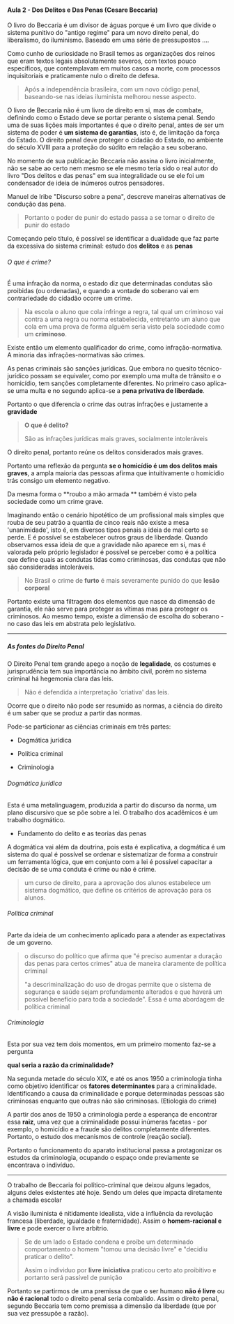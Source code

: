 #### Aula 2 - Dos Delitos e Das Penas (Cesare Beccaria)

O livro do Beccaria é um divisor de águas porque é um livro que divide o sistema punitivo do "antigo regime" para um novo direito penal, do liberalismo, do iluminismo. Baseado em uma série de pressupostos  ….

Como cunho de curiosidade no Brasil temos as organizações dos reinos que eram textos legais absolutamente severos, com textos pouco específicos, que contemplavam em muitos casos a morte, com processos inquisitoriais e praticamente nulo o direito de defesa.

> Após a independência brasileira, com um novo código penal, baseando-se nas ideias iluminista melhorou nesse aspecto.

O livro de Beccaria não é um livro de direito em si, mas de combate, definindo como o Estado deve se portar perante o sistema penal. Sendo uma de suas lições mais importantes é que o direito penal, antes de ser um sistema de poder é **um sistema de garantias**, isto é, de limitação da força do Estado. O direito penal deve proteger o cidadão do Estado, no ambiente do século XVIII para a proteção do súdito em relação a seu soberano.

No momento de sua publicação Beccaria não assina o livro inicialmente, não se sabe ao certo nem mesmo se ele mesmo teria sido o real autor do livro "Dos delitos e das penas" em sua integralidade ou se ele foi um condensador de ideia de inúmeros outros pensadores.

Manuel de Iribe "Discurso sobre a pena", descreve maneiras alternativas de condução das pena.

> Portanto o poder de punir do estado passa a se tornar o direito de punir do estado

Começando pelo título, é possível se identificar a dualidade que faz parte da excessiva do sistema criminal: estudo dos **delitos** e as **penas**

###### O que é crime?

É uma infração da norma, o estado diz que determinadas condutas são proibidas (ou ordenadas), e quando a vontade do soberano vai em contrariedade do cidadão ocorre um crime.

> Na escola o aluno que cola infringe a regra, tal qual um criminoso vai contra a uma regra ou norma estabelecida, entretanto um aluno que cola em uma prova de forma alguém seria visto pela sociedade como um **criminoso**.

Existe então um elemento qualificador do crime, como infração-normativa. A minoria das infrações-normativas são crimes.

As penas criminais são sanções jurídicas. Que embora no quesito técnico-jurídico possam se equivaler, como por exemplo uma multa de trânsito e o homicídio, tem  sanções completamente diferentes. No primeiro caso aplica-se uma multa e no segundo aplica-se a **pena privativa de liberdade**.

Portanto o que diferencia o crime das outras infrações e justamente a **gravidade**

> **O que é delito?**
>
> São as infrações jurídicas mais graves, socialmente intoleráveis

O direito penal, portanto reúne os delitos considerados mais graves.

Portanto uma reflexão da pergunta **se o homicídio é um dos delitos mais graves**, a ampla maioria das pessoas afirma que intuitivamente o homicídio trás consigo um elemento negativo.

Da mesma forma o **roubo a mão armada ** também é visto pela sociedade como um crime grave.

Imaginando então o cenário hipotético de um profissional mais simples que rouba de seu patrão a quantia de cinco reais não existe a mesa 'unanimidade', isto é, em diversos tipos penais a ideia de mal certo se perde. E é possível se estabelecer outros graus de liberdade. Quando observamos essa ideia de que a gravidade não aparece em si, mas é valorada pelo próprio legislador é possível se perceber como é a política que define quais as condutas tidas como criminosas, das condutas que não são consideradas intoleráveis.

> No Brasil o crime de **furto** é mais severamente punido do que **lesão corporal**

Portanto existe uma filtragem dos elementos que nasce da dimensão de garantia, ele não serve para proteger as vítimas mas para proteger os criminosos. Ao mesmo tempo, existe a dimensão de escolha do soberano - no caso das leis em abstrata pelo legislativo.

---

##### As fontes do Direito Penal

O Direito Penal tem grande apego a noção de **legalidade**, os costumes e jurisprudência tem sua importância no âmbito civil, porém no sistema criminal há hegemonia clara das leis. 

> Não é defendida a interpretação 'criativa' das leis.

Ocorre que o direito não pode ser resumido as normas, a ciência do direito é um saber que se produz a partir das normas.

Pode-se particionar as ciências criminais em três partes:

- Dogmática jurídica

- Política criminal

- Criminologia

###### Dogmática jurídica

Esta é uma metalinguagem, produzida a partir do discurso da norma, um plano discursivo que se põe sobre a lei. O trabalho dos acadêmicos é um trabalho dogmático. 

- Fundamento do delito e as teorias das penas

A dogmática vai além da doutrina, pois esta é explicativa, a dogmática é um sistema do qual é possível se ordenar e sistematizar de forma a construir um ferramenta lógica, que em conjunto com a lei é possível capacitar a decisão de se uma conduta é crime ou não é crime.

> um curso de direito, para a aprovação dos alunos estabelece um sistema dogmático, que define os critérios de aprovação para os alunos.

###### Política criminal

Parte da ideia de um conhecimento aplicado para a atender as expectativas de um governo. 

> o discurso do político que afirma que "é preciso aumentar a duração das penas para certos crimes" atua de maneira claramente de política criminal
>
> "a descriminalização do uso de drogas permite que o sistema de segurança e saúde sejam profundamente alterados e que haverá um possível benefício para toda a sociedade". Essa é uma abordagem de política criminal 

###### Criminologia

Esta por sua vez tem dois momentos, em um primeiro momento faz-se a pergunta

**qual seria a razão da criminalidade?**

Na segunda metade do século XIX, e até os anos 1950 a criminologia tinha como objetivo identificar os **fatores determinantes** para a criminalidade. Identificando a causa da criminalidade e porque determinadas pessoas são criminosas enquanto que outras não são criminosas. (Etiologia do crime)

A partir dos anos de 1950 a criminologia perde a esperança de encontrar essa **raiz**, uma vez que a criminalidade possui inúmeras facetas - por exemplo, o homicídio e a fraude são delitos completamente diferentes. Portanto, o estudo dos mecanismos de controle (reação social).

Portanto o funcionamento do aparato institucional passa a protagonizar os estudos da criminologia, ocupando o espaço onde previamente se encontrava o indivíduo. 

---

O trabalho de Beccaria foi político-criminal que deixou alguns legados, alguns deles existentes até hoje. Sendo um deles que impacta diretamente a chamada escolar

A visão iluminista é nitidamente idealista, vide a influência da revolução francesa (liberdade, igualdade e fraternidade). Assim o **homem-racional e livre** e pode exercer o livre arbítrio.

> Se de um lado o Estado condena e proíbe um determinado comportamento o homem "tomou uma decisão livre" e "decidiu praticar o delito".
>
> Assim o individuo por **livre iniciativa** praticou certo ato proibitivo e portanto será passível de punição

Portanto se partirmos de uma premissa de que o ser humano **não é livre** ou **não é racional** todo o direito penal seria combalido. Assim o direito penal, segundo Beccaria tem como premissa a dimensão da liberdade (que por sua vez pressupõe a razão).